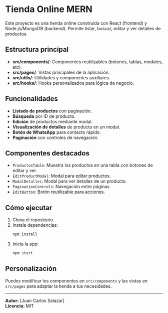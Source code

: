 # Tienda Online MERN

Este proyecto es una tienda online construida con React (frontend) y Node.js/MongoDB (backend). Permite listar, buscar, editar y ver detalles de productos.

## Estructura principal

- **src/components/**: Componentes reutilizables (botones, tablas, modales, etc).
- **src/pages/**: Vistas principales de la aplicación.
- **src/utils/**: Utilidades y componentes auxiliares.
- **src/hooks/**: Hooks personalizados para lógica de negocio.

## Funcionalidades

- **Listado de productos** con paginación.
- **Búsqueda** por ID de producto.
- **Edición** de productos mediante modal.
- **Visualización de detalles** de producto en un modal.
- **Botón de WhatsApp** para contacto rápido.
- **Paginación** con controles de navegación.

## Componentes destacados

- `ProductosTable`: Muestra los productos en una tabla con botones de editar y ver.
- `EditProductModal`: Modal para editar productos.
- `ModalDetalles`: Modal para ver detalles de un producto.
- `PaginationControls`: Navegación entre páginas.
- `EditButton`: Botón reutilizable para acciones.

## Cómo ejecutar

1. Clona el repositorio.
2. Instala dependencias:
   ```bash
   npm install
   ```
3. Inicia la app:
   ```bash
   npm start
   ```

## Personalización

Puedes modificar los componentes en `src/components` y las vistas en `src/pages` para adaptar la tienda a tus necesidades.

---

**Autor:** [Juan Carlos Salazar]  
**Licencia:** MIT